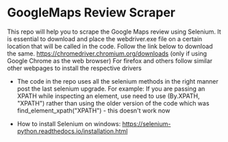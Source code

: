 # GoogleMaps Review Scraper
This repo will help you to scrape the Google Maps review using Selenium. It is essential to download and place the webdriver.exe file on a certain location that will be called in the code. Follow the link below to download the same. 
        https://chromedriver.chromium.org/downloads (only if using Google Chrome as the web browser) For firefox and others follow similar other webpages to install the respective drivers

- The code in the repo uses all the selenium methods in the right manner post the last selenium upgrade. For example: If you are passing an XPATH while inspecting an element, use need to use (By.XPATH, "XPATH") rather than using the older version of the code which was find_element_xpath("XPATH") - this doesn't work now

- How to install Selenium on windows: https://selenium-python.readthedocs.io/installation.html
